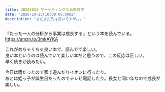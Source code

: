 ```yaml
---
title: 20201024 マーケティングもお勉強中
date: "2020-10-25T10:00:00.000Z"
description: "まだまだ先は長いですが。。。"
---
```


『たった一人の分析から事業は成長する』という本を読んでいる。
https://amzn.to/3mkAYKA

これがめちゃくちゃ良い本で、読んでて楽しい。  
良い本というのは読んでいて楽しい本だと思うので、この反応は正しい。  
早く続きが読みたい。  

今日は雨だったので家で遊んだりイオンに行ったり。  
あとは姪っ子が誕生日だったのでテレビ電話したり。長女と同い年なので成長が楽しい。
